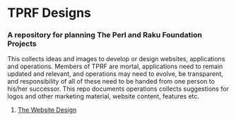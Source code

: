 # TPRF Designs

### A repository for planning The Perl and Raku Foundation Projects

This collects ideas and images to develop or design websites, applications and operations.
Members of TPRF are mortal, applications need to remain updated and relevant, and operations
may need to evolve, be transparent, and responsibility of all of these need to be handed from
one person to his/her successor. This repo documents operations collects suggestions for logos
and other marketing material, website content, features etc.

1. [The Website Design](https://github.com/saiftynet/TPRF-Designs/blob/main/The%20Website.md)

